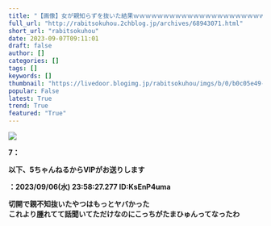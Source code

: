 ```yaml
---
title: "【画像】女が親知らずを抜いた結果ｗｗｗｗｗｗｗｗｗｗｗｗｗｗｗｗｗｗｗｗｗｗｗｗｗｗｗｗｗｗ｜ラビット速報"
full_url: "http://rabitsokuhou.2chblog.jp/archives/68943071.html"
short_url: "rabitsokuhou"
date: 2023-09-07T09:11:01
draft: false
author: []
categories: []
tags: []
keywords: []
thumbnail: "https://livedoor.blogimg.jp/rabitsokuhou/imgs/b/0/b0c05e49-s.jpg"
popular: False
latest: True
trend: True
featured: "True"
---
```


![](https://livedoor.blogimg.jp/rabitsokuhou/imgs/b/0/b0c05e49-s.jpg)

<b> <p>7：<p>以下、5ちゃんねるからVIPがお送りします</p>：2023/09/06(水) 23:58:27.277 ID:KsEnP4uma</p><p><p>切開で親不知抜いたやつはもっとヤバかった <br> これより腫れてて話聞いてただけなのにこっちがたまひゅんってなったわ</p></p> </b>
